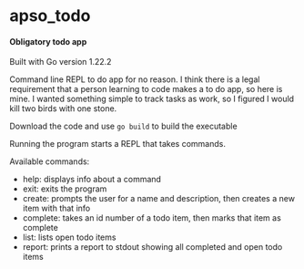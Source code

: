 # apso_todo

#### Obligatory todo app

Built with Go version 1.22.2

Command line REPL to do app for no reason. I think there is a legal requirement that a person learning to code makes a to do app, so here is mine. I wanted something simple to track tasks as work, so I figured I would kill two birds with one stone.

Download the code and use ```go build``` to build the executable

Running the program starts a REPL that takes commands.

Available commands:
* help: displays info about a command
* exit: exits the program
* create: prompts the user for a name and description, then creates a new item with that info
* complete: takes an id number of a todo item, then marks that item as complete
* list: lists open todo items
* report: prints a report to stdout showing all completed and open todo items